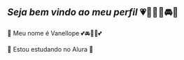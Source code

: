 ## *Seja bem vindo ao meu perfil* 💗🎀👑🌸🚘🌷

🎀 Meu nome é Vanellope 💕🚘🌸🍰💕

🎀 Estou estudando no Alura 💋

